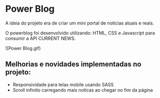 <h1>Power Blog</h1>
 
 
<p>A ideia do projeto era de criar um mini portal de noticias atuais e reais.</p>
<p>O powerblog foi desenvolvido utilizando: HTML, CSS e Javascript para consumir a API CURRENT NEWS.</p>
![Power Blog.gif)

<h2>Melhorias e novidades implementadas no projeto: </h2>

<ul>
  <li>Responsividade para telas mobile usando SASS</li>
  <li>Scroll infinito carregando mais noticas ao chegar no fim da página</li>

</ul>

